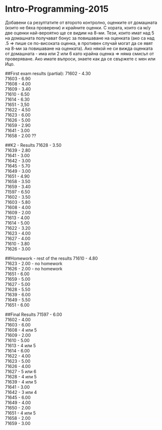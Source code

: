 # Intro-Programming-2015

Добавени са резултатите от второто контролно, оценките от домашната (които не бяха проверени) и крайните оценки. С хората, които са м/у две оценки най-вероятно ще се видим на 8-ми. Тези, които имат над 5 на домашната получават бонус за повишаване на оценката (ако са над .5 => пише се по-високата оценка, в противен случай могат да се явят на 8-ми за повишаване на оценката). Ако някой не си вижда оценката от домашната - има или 2 или 6 като крайна оценка => няма смисъл от проверяване.
Ако имате въпроси, знаете как да се свържете с мен или Ицо.

##First exam results (partial):
71602 - 4.30 <br />
71603 - 6.90 <br />
71608 - 4.00 <br />
71609 - 3.40 <br />
71610 - 6.50 <br />
71614 - 6.30  <br />
71651 - 3,50  <br />
71622 - 4.50  <br />
71623 - 6.00 <br />
71626 - 5.00  <br />
71659 - 2.90 <br />
71641 - 3.00 <br />
71658 - 2.00 ?? <br />


##K2 - Results
71628 - 3.50 <br/>
71639 - 2.80 <br/>
71641 - 3.00 <br/>
71642 - 3.00 <br/>
71645 - 5.70 <br/>
71649 - 3.00 <br/>
71651 - 4.90 <br/>
71658 - 3.50 <br/>
71659 - 3.40 <br/>
71597 - 6.50 <br/>
71602 - 3.50 <br/>
71603 - 5.80 <br/>
71608 - 4.00 <br/>
71609 - 2.00 <br/>
71613 - 4.00 <br/>
71614 - 5.00 <br/>
71622 - 3.20 <br/>
71623 - 4.00 <br/>
71627 - 4.00 <br/>
71610 - 3.80 <br/>
71626 - 3.00 <br/>

##Homework - rest of the results
71610 - 4.80 <br/>
71623 - 2.00 - no homework <br/>
71626 - 2.00 - no homework <br/>
71651 - 6.00 <br/>
71659 - 5.00 <br/>
71627 - 5.00 <br/>
71628 - 5.50 <br/>
71639 - 6.00 <br/>
71649 - 5.50 <br/>
71651 - 6.00 <br/>

##Final Results
71597 - 6.00 <br/>
71602 - 4.00 <br/>
71603 - 6.00 <br/>
71608 - 4 или 5 <br/>
71609 - 2.00 <br/>
71610 - 5.00 <br/>
71613 - 4 или 5 <br>
71614 - 6.00 <br/>
71622 - 4.00 <br/>
71623 - 5.00 <br/>
71626 - 4.00 <br/>
71627 - 5 или 6 <br/>
71628 - 4 или 5 <br/>
71639 - 4 или 5 <br/>
71641 - 3.00 <br/>
71642 - 3 или 4 <br/>
71645 - 6.00 <br/>
71649 - 4.00 <br/>
71650 - 2.00 <br/>
71651 - 4 или 5 <br/>
71658 - 2.00 <br/>
71659 - 3.00 <br/>
